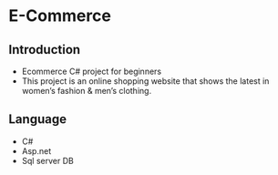 # E-Commerce

## Introduction
- Ecommerce C# project for beginners
- This project is an online shopping website that shows the latest in women’s fashion & men’s clothing.

## Language
- C#
- Asp.net
- Sql server DB


